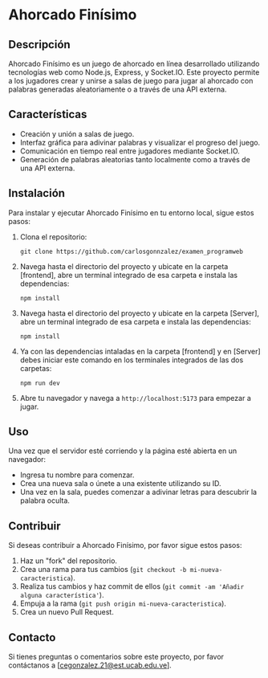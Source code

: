 
# Ahorcado Finísimo

## Descripción
Ahorcado Finísimo es un juego de ahorcado en línea desarrollado utilizando tecnologías web como Node.js, Express, y Socket.IO. Este proyecto permite a los jugadores crear y unirse a salas de juego para jugar al ahorcado con palabras generadas aleatoriamente o a través de una API externa.

## Características
- Creación y unión a salas de juego.
- Interfaz gráfica para adivinar palabras y visualizar el progreso del juego.
- Comunicación en tiempo real entre jugadores mediante Socket.IO.
- Generación de palabras aleatorias tanto localmente como a través de una API externa.

## Instalación
Para instalar y ejecutar Ahorcado Finísimo en tu entorno local, sigue estos pasos:

1. Clona el repositorio:
   ```
   git clone https://github.com/carlosgonnzalez/examen_programweb
   ```
2. Navega hasta el directorio del proyecto y ubicate en la carpeta [frontend],
   abre un terminal integrado de esa carpeta e instala las dependencias:
   ```
   npm install
   ```
4. Navega hasta el directorio del proyecto y ubicate en la carpeta [Server],
   abre un terminal integrado de esa carpeta e instala las dependencias:
   ```
   npm install
   ```
5. Ya con las dependencias intaladas en la carpeta [frontend] y en [Server]
   debes iniciar este comando en los terminales integrados de las dos carpetas:
   ```
   npm run dev
   ```
7. Abre tu navegador y navega a `http://localhost:5173` para empezar a jugar.

## Uso
Una vez que el servidor esté corriendo y la página esté abierta en un navegador:
- Ingresa tu nombre para comenzar.
- Crea una nueva sala o únete a una existente utilizando su ID.
- Una vez en la sala, puedes comenzar a adivinar letras para descubrir la palabra oculta.

## Contribuir
Si deseas contribuir a Ahorcado Finísimo, por favor sigue estos pasos:

1. Haz un "fork" del repositorio.
2. Crea una rama para tus cambios (`git checkout -b mi-nueva-caracteristica`).
3. Realiza tus cambios y haz commit de ellos (`git commit -am 'Añadir alguna característica'`).
4. Empuja a la rama (`git push origin mi-nueva-caracteristica`).
5. Crea un nuevo Pull Request.

## Contacto
Si tienes preguntas o comentarios sobre este proyecto, por favor contáctanos a [cegonzalez.21@est.ucab.edu.ve].
